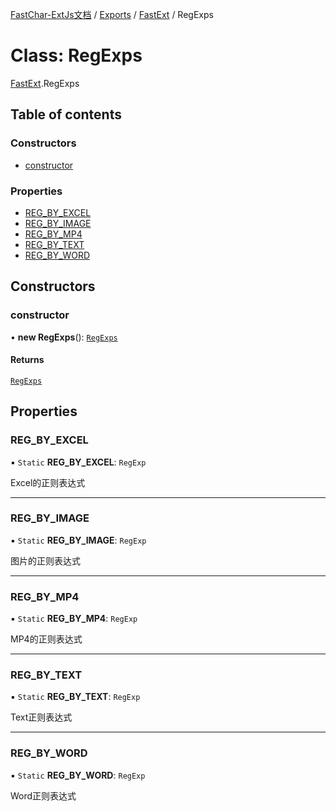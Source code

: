 [FastChar-ExtJs文档](../README.md) / [Exports](../modules.md) / [FastExt](../modules/FastExt.md) / RegExps

# Class: RegExps

[FastExt](../modules/FastExt.md).RegExps

## Table of contents

### Constructors

- [constructor](FastExt.RegExps.md#constructor)

### Properties

- [REG\_BY\_EXCEL](FastExt.RegExps.md#reg_by_excel)
- [REG\_BY\_IMAGE](FastExt.RegExps.md#reg_by_image)
- [REG\_BY\_MP4](FastExt.RegExps.md#reg_by_mp4)
- [REG\_BY\_TEXT](FastExt.RegExps.md#reg_by_text)
- [REG\_BY\_WORD](FastExt.RegExps.md#reg_by_word)

## Constructors

### constructor

• **new RegExps**(): [`RegExps`](FastExt.RegExps.md)

#### Returns

[`RegExps`](FastExt.RegExps.md)

## Properties

### REG\_BY\_EXCEL

▪ `Static` **REG\_BY\_EXCEL**: `RegExp`

Excel的正则表达式

___

### REG\_BY\_IMAGE

▪ `Static` **REG\_BY\_IMAGE**: `RegExp`

图片的正则表达式

___

### REG\_BY\_MP4

▪ `Static` **REG\_BY\_MP4**: `RegExp`

MP4的正则表达式

___

### REG\_BY\_TEXT

▪ `Static` **REG\_BY\_TEXT**: `RegExp`

Text正则表达式

___

### REG\_BY\_WORD

▪ `Static` **REG\_BY\_WORD**: `RegExp`

Word正则表达式
